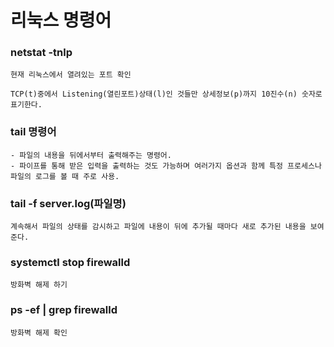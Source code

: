 # 리눅스 명령어


 ### netstat -tnlp
```make
현재 리눅스에서 열려있는 포트 확인

TCP(t)중에서 Listening(열린포트)상태(l)인 것들만 상세정보(p)까지 10진수(n) 숫자로 표기한다.
```

### tail 명령어

```make
- 파일의 내용을 뒤에서부터 출력해주는 명령어.
- 파이프를 통해 받은 입력을 출력하는 것도 가능하며 여러가지 옵션과 함께 특정 프로세스나 파일의 로그를 볼 때 주로 사용.
```
### tail -f server.log(파일명)
```make
계속해서 파일의 상태를 감시하고 파일에 내용이 뒤에 추가될 때마다 새로 추가된 내용을 보여준다.
```

### systemctl stop firewalld
```make
방화벽 해제 하기
```

### ps -ef | grep firewalld
```make
방화벽 해제 확인
```

